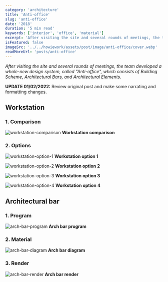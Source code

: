 ```yaml
---
category: 'architecture'
title: 'Anti-office'
slug: 'anti-office'
date: '2018'
duration: '5 min read'
keywords: ['interior', 'office', 'material']
excerpt: 'After visiting the site and several rounds of meetings, the team developed a whole-new design system, called "Anti-office", which consists of Building Scheme, Architectural Bars, and Architectural Elements.'
isFeatured: false
imageSrc: '../../howiework/assets/post/image/anti-office/cover.webp'
readMoreUrl: 'posts/anti-office'
---
```


_After visiting the site and several rounds of meetings, the team developed a whole-new design system, called "Anti-office", which consists of Building Scheme, Architectural Bars, and Architectural Elements._

**UPDATE 01/02/2022:** Review original post and make some narrating and formatting changes.

## Workstation

### 1. Comparison

![workstation-comparison](../../howiework/assets/post/image/anti-office/workstation-comparison.webp)
**Workstation comparison**

### 2. Options

![workstation-option-1](../../howiework/assets/post/image/anti-office/workstation-option-1.webp)
**Workstation option 1**

![workstation-option-2](../../howiework/assets/post/image/anti-office/workstation-option-2.webp)
**Workstation option 2**

![workstation-option-3](../../howiework/assets/post/image/anti-office/workstation-option-3.webp)
**Workstation option 3**

![workstation-option-4](../../howiework/assets/post/image/anti-office/workstation-option-4.webp)
**Workstation option 4**

## Architectural bar

### 1. Program

![arch-bar-program](../../howiework/assets/post/image/anti-office/arch-bar-program.webp)
**Arch bar program**

### 2. Material

![arch-bar-diagram](../../howiework/assets/post/image/anti-office/arch-bar-diagram.webp)
**Arch bar diagram**

### 3. Render

![arch-bar-render](../../howiework/assets/post/image/anti-office/arch-bar-render.webp)
**Arch bar render**
